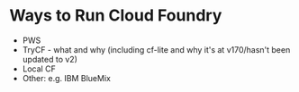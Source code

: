 # Ways to Run Cloud Foundry

* PWS
* TryCF - what and why (including cf-lite and why it's at v170/hasn't been updated to v2)
* Local CF
* Other: e.g. IBM BlueMix
